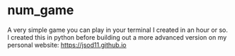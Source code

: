 # num_game
A very simple game you can play in your terminal I created in an hour or so. I created this in python before building out a more advanced version on my personal website: https://jsod11.github.io
